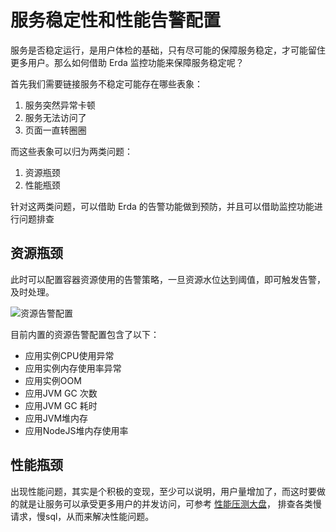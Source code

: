 # 服务稳定性和性能告警配置

服务是否稳定运行，是用户体检的基础，只有尽可能的保障服务稳定，才可能留住更多用户。那么如何借助 Erda 监控功能来保障服务稳定呢？

首先我们需要链接服务不稳定可能存在哪些表象：

1. 服务突然异常卡顿
2. 服务无法访问了
3. 页面一直转圈圈

而这些表象可以归为两类问题：

1. 资源瓶颈
2. 性能瓶颈

针对这两类问题，可以借助 Erda 的告警功能做到预防，并且可以借助监控功能进行问题排查

## 资源瓶颈

此时可以配置容器资源使用的告警策略，一旦资源水位达到阈值，即可触发告警，及时处理。

![资源告警配置](http://terminus-paas.oss-cn-hangzhou.aliyuncs.com/paas-doc/2021/08/16/fa0c1ec3-13fc-42f0-9839-dfbb78ca0d5d.png)

目前内置的资源告警配置包含了以下：

- 应用实例CPU使用异常
- 应用实例内存使用率异常
- 应用实例OOM
- 应用JVM GC 次数
- 应用JVM GC 耗时
- 应用JVM堆内存
- 应用NodeJS堆内存使用率

## 性能瓶颈

出现性能问题，其实是个积极的变现，至少可以说明，用户量增加了，而这时要做的就是让服务可以承受更多用户的并发访问，可参考 [性能压测大盘](pressure-test-dashboard.md)，
排查各类慢请求，慢sql，从而来解决性能问题。